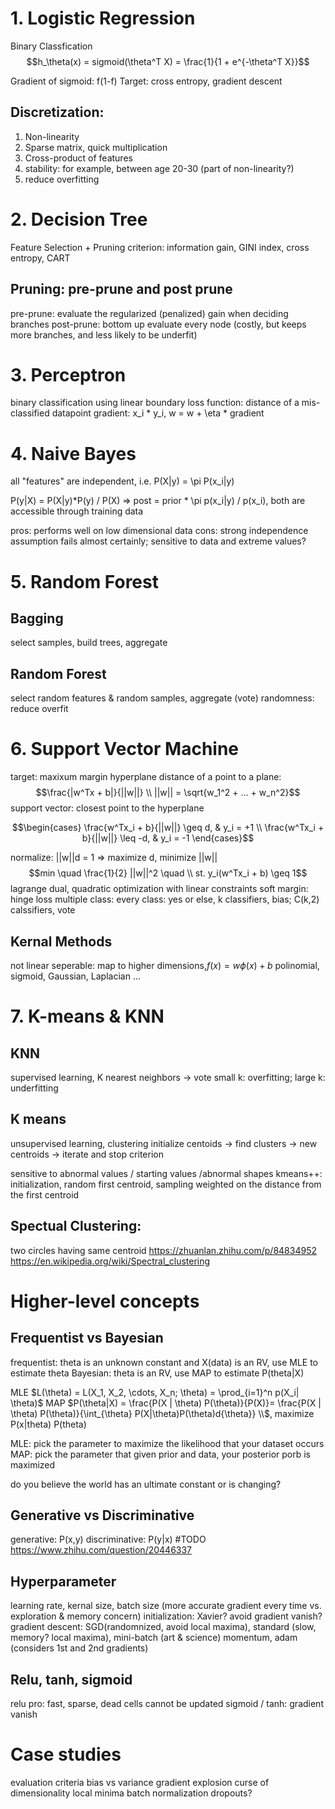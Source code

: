 # 1. Logistic Regression
Binary Classfication 
$$h_\theta(x) = sigmoid(\theta^T X)  = \frac{1}{1 + e^{-\theta^T X}}$$

Gradient of sigmoid: f(1-f)
Target: cross entropy, gradient descent

## Discretization:
1. Non-linearity
2. Sparse matrix, quick multiplication
3. Cross-product of features
4. stability: for example, between age 20-30 (part of non-linearity?)
5. reduce overfitting 

# 2. Decision Tree
Feature Selection + Pruning
criterion: information gain, GINI index, cross entropy, CART
## Pruning: pre-prune and post prune
pre-prune: evaluate the regularized (penalized) gain when deciding branches
post-prune: bottom up evaluate every node (costly, but keeps more branches, and less likely to be underfit)

# 3. Perceptron
binary classification using linear boundary
loss function: distance of a mis-classified datapoint
gradient: x_i * y_i, w = w + \eta * gradient


# 4. Naive Bayes
all "features" are independent, i.e. P(X|y) = \pi P(x_i|y)

P(y|X) = P(X|y)*P(y) / P(X)
=> post = prior * \pi p(x_i|y) / p(x_i), both are accessible through training data

pros: performs well on low dimensional data
cons: strong independence assumption fails almost certainly; sensitive to data and extreme values?

# 5. Random Forest
## Bagging
select samples, build trees, aggregate
## Random Forest
select random features & random samples, aggregate (vote)
randomness: reduce overfit

# 6. Support Vector Machine
target: maxixum margin hyperplane
distance of a point to a plane:
$$\frac{|w^Tx + b|}{||w||} \\
||w|| = \sqrt{w_1^2 + ... + w_n^2}$$
support vector: closest point to the hyperplane

$$\begin{cases} \frac{w^Tx_i + b}{||w||} \geq d, & y_i = +1 \\ \frac{w^Tx_i + b}{||w||} \leq -d, & y_i = -1 \end{cases}$$

normalize: ||w||d = 1 => maximize d, minimize ||w||
$$min \quad \frac{1}{2} ||w||^2 \quad \\ st. y_i(w^Tx_i + b) \geq 1$$
lagrange dual, quadratic optimization with linear constraints
soft margin: hinge loss
multiple class: every class: yes or else, k classifiers, bias; C(k,2) calssifiers, vote
## Kernal Methods
not linear seperable: map to higher dimensions,$f(x) = w \phi (x) + b$
polinomial, sigmoid, Gaussian, Laplacian ...

# 7. K-means & KNN
## KNN
supervised learning, K nearest neighbors -> vote
small k: overfitting; large k: underfitting
## K means
unsupervised learning, clustering
initialize centoids -> find clusters -> new centroids -> iterate and stop criterion

sensitive to abnormal values / starting values /abnormal shapes
kmeans++: initialization, random first centroid, sampling weighted on the distance from the first centroid
## Spectual Clustering:
two circles having same centroid
https://zhuanlan.zhihu.com/p/84834952
https://en.wikipedia.org/wiki/Spectral_clustering


# Higher-level concepts
## Frequentist vs Bayesian
frequentist: theta is an unknown constant and X(data) is an RV, use MLE to estimate theta
Bayesian: theta is an RV, use MAP to estimate P(theta|X)

MLE  $L(\theta) = L(X_1, X_2, \cdots, X_n; \theta) = \prod_{i=1}^n p(X_i| \theta)$
MAP $P(\theta|X) = \frac{P(X | \theta) P(\theta)}{P(X)}= \frac{P(X | \theta) P(\theta)}{\int_{\theta} P(X|\theta)P(\theta)d{\theta}} \\$, maximize P(x|theta) P(theta)

MLE: pick the parameter to maximize the likelihood that your dataset occurs
MAP: pick the parameter that given prior and data, your posterior porb is maximized

do you believe the world has an ultimate constant or is changing?

## Generative vs Discriminative
generative: P(x,y)
discriminative: P(y|x)
#TODO
https://www.zhihu.com/question/20446337

## Hyperparameter
learning rate, kernal size, batch size (more accurate gradient every time vs. exploration & memory concern)
initialization: Xavier? avoid gradient vanish?
gradient descent: SGD(randomnized, avoid local maxima), standard (slow, memory? local maxima), mini-batch (art & science)
momentum, adam (considers 1st and 2nd gradients)
## Relu, tanh, sigmoid
relu pro: fast, sparse, dead cells cannot be updated
sigmoid / tanh: gradient vanish

# Case studies
evaluation criteria
bias vs variance
gradient explosion
curse of dimensionality
local minima
batch normalization
dropouts?

